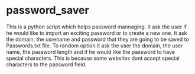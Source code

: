 # password_saver
This is a python script which helps password mannaging. It ask the user if he would like to import an exciting password or to create a new one. It ask the domain, the usrename and password that they are going to be saved to Passwords.txt file. To random option
it ask the user the domain, the user name, the password length and if he would like the password to have special characters. This is because some websites dont accept special characters to the password field.
